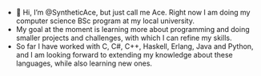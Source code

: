 - 👋 Hi, I’m @SyntheticAce, but just call me Ace. Right now I am doing my computer science BSc program at my local university.
- My goal at the moment is learning more about programming and doing smaller projects and challenges, with which I can refine my skills.
- So far I have worked with C, C#, C++, Haskell, Erlang, Java and Python, and I am looking forward to extending my knowledge about these languages, while also learning new ones.
<!---
SyntheticAce/SyntheticAce is a ✨ special ✨ repository because its `README.md` (this file) appears on your GitHub profile.
You can click the Preview link to take a look at your changes.
--->
